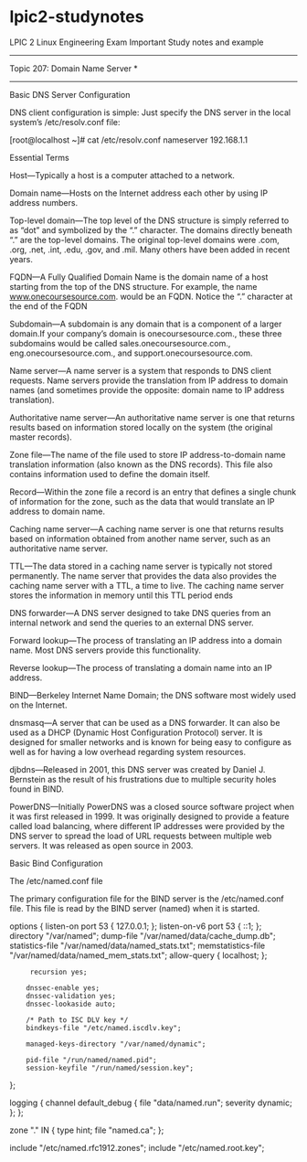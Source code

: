 # lpic2-studynotes
LPIC 2 Linux Engineering Exam Important Study notes and example
*******************************
Topic 207: Domain Name Server *
*******************************
Basic DNS Server Configuration

DNS client configuration is simple: Just specify the DNS server in the local system’s /etc/resolv.conf file:

[root@localhost ~]# cat /etc/resolv.conf
nameserver 192.168.1.1

Essential Terms

Host—Typically a host is a computer attached to a network.

Domain name—Hosts on the Internet address each other by using IP address numbers.

Top-level domain—The top level of the DNS structure is simply referred to as “dot” and symbolized by the “.” character. The domains directly beneath “.” are the top-level domains. The original top-level domains were .com, .org, .net, .int, .edu, .gov, and .mil. Many others have been added in recent years.

FQDN—A Fully Qualified Domain Name is the domain name of a host starting from the top of the DNS structure. For example, the name www.onecoursesource.com. would be an FQDN. Notice the “.” character at the end of the FQDN

Subdomain—A subdomain is any domain that is a component of a larger domain.If your company’s domain is onecoursesource.com., these three subdomains would be called sales.onecoursesource.com., eng.onecoursesource.com., and support.onecoursesource.com.

Name server—A name server is a system that responds to DNS client requests. Name servers provide the translation from IP address to domain names (and sometimes provide the opposite: domain name to IP address translation).

Authoritative name server—An authoritative name server is one that returns results based on information stored locally on the system (the original master records).

Zone file—The name of the file used to store IP address-to-domain name translation information (also known as the DNS records). This file also contains information used to define the domain itself.

Record—Within the zone file a record is an entry that defines a single chunk of information for the zone, such as the data that would translate an IP address to domain name.

Caching name server—A caching name server is one that returns results based on information obtained from another name server, such as an authoritative name server.

TTL—The data stored in a caching name server is typically not stored permanently. The name server that provides the data also provides the caching name server with a TTL, a time to live. The caching name server stores the information in memory until this TTL period ends

DNS forwarder—A DNS server designed to take DNS queries from an internal network and send the queries to an external DNS server.

Forward lookup—The process of translating an IP address into a domain name. Most DNS servers provide this functionality.

Reverse lookup—The process of translating a domain name into an IP address.

BIND—Berkeley Internet Name Domain; the DNS software most widely used on the Internet.

dnsmasq—A server that can be used as a DNS forwarder. It can also be used as a DHCP (Dynamic Host Configuration Protocol) server. It is designed for smaller networks and is known for being easy to configure as well as for having a low overhead regarding system resources.

djbdns—Released in 2001, this DNS server was created by Daniel J. Bernstein as the result of his frustrations due to multiple security holes found in BIND.

PowerDNS—Initially PowerDNS was a closed source software project when it was first released in 1999. It was originally designed to provide a feature called load balancing, where different IP addresses were provided by the DNS server to spread the load of URL requests between multiple web servers. It was released as open source in 2003.

Basic Bind Configuration

The /etc/named.conf file

The primary configuration file for the BIND server is the /etc/named.conf file. This file is read by the BIND server (named) when it is started.

options {
        listen-on port 53 { 127.0.0.1; };
        listen-on-v6 port 53 { ::1; };
        directory       "/var/named";
        dump-file       "/var/named/data/cache_dump.db";
        statistics-file "/var/named/data/named_stats.txt";
        memstatistics-file "/var/named/data/named_mem_stats.txt";
        allow-query     { localhost; };

         recursion yes;

        dnssec-enable yes;
        dnssec-validation yes;
        dnssec-lookaside auto;

        /* Path to ISC DLV key */
        bindkeys-file "/etc/named.iscdlv.key";

        managed-keys-directory "/var/named/dynamic";

        pid-file "/run/named/named.pid";
        session-keyfile "/run/named/session.key";
};

logging {
        channel default_debug {
                file "data/named.run";
                severity dynamic;
        };
};

zone "." IN {
        type hint;
        file "named.ca";
};

include "/etc/named.rfc1912.zones";
include "/etc/named.root.key";


